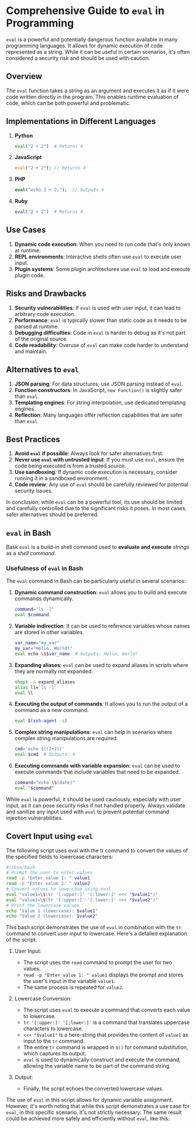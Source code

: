 # Comprehensive Guide to `eval` in Programming

`eval` is a powerful and potentially dangerous function available in many programming languages. It allows for dynamic execution of code represented as a string. While it can be useful in certain scenarios, it's often considered a security risk and should be used with caution.

## Overview

The `eval` function takes a string as an argument and executes it as if it were code written directly in the program. This enables runtime evaluation of code, which can be both powerful and problematic.

## Implementations in Different Languages

1. **Python**

   ```python
   eval("2 + 2")  # Returns 4
   ```

2. **JavaScript**

   ```javascript
   eval("2 + 2"); // Returns 4
   ```

3. **PHP**

   ```php
   eval("echo 2 + 2;");  // Outputs 4
   ```

4. **Ruby**
   ```ruby
   eval("2 + 2")  # Returns 4
   ```

## Use Cases

1. **Dynamic code execution**: When you need to run code that's only known at runtime.
2. **REPL environments**: Interactive shells often use `eval` to execute user input.
3. **Plugin systems**: Some plugin architectures use `eval` to load and execute plugin code.

## Risks and Drawbacks

1. **Security vulnerabilities**: If `eval` is used with user input, it can lead to arbitrary code execution.
2. **Performance**: `eval` is typically slower than static code as it needs to be parsed at runtime.
3. **Debugging difficulties**: Code in `eval` is harder to debug as it's not part of the original source.
4. **Code readability**: Overuse of `eval` can make code harder to understand and maintain.

## Alternatives to `eval`

1. **JSON parsing**: For data structures, use JSON parsing instead of `eval`.
2. **Function constructors**: In JavaScript, `new Function()` is slightly safer than `eval`.
3. **Templating engines**: For string interpolation, use dedicated templating engines.
4. **Reflection**: Many languages offer reflection capabilities that are safer than `eval`.

## Best Practices

1. **Avoid `eval` if possible**: Always look for safer alternatives first.
2. **Never use `eval` with untrusted input**: If you must use `eval`, ensure the code being executed is from a trusted source.
3. **Use sandboxing**: If dynamic code execution is necessary, consider running it in a sandboxed environment.
4. **Code review**: Any use of `eval` should be carefully reviewed for potential security issues.

In conclusion, while `eval` can be a powerful tool, its use should be limited and carefully controlled due to the significant risks it poses. In most cases, safer alternatives should be preferred.

## `eval` in Bash

Bask `eval` is a build-in shell command used to **evaluate and execute** _strings_ as a _shell command_.

### Usefulness of `eval` in Bash

The `eval` command in Bash can be particularly useful in several scenarios:

1. **Dynamic command construction**: `eval` allows you to build and execute commands dynamically.

   ```bash
   command="ls -l"
   eval $command
   ```

2. **Variable indirection**: It can be used to reference variables whose names are stored in other variables.

   ```bash
   var_name="my_var"
   my_var="Hello, World!"
   eval echo \$$var_name  # Outputs: Hello, World!
   ```

3. **Expanding aliases**: `eval` can be used to expand aliases in scripts where they are normally not expanded.

   ```bash
   shopt -s expand_aliases
   alias ll='ls -l'
   eval ll
   ```

4. **Executing the output of commands**: It allows you to run the output of a command as a new command.

   ```bash
   eval $(ssh-agent -s)
   ```

5. **Complex string manipulations**: `eval` can help in scenarios where complex string manipulations are required.

   ```bash
   cmd='echo $((2+2))'
   eval $cmd  # Outputs: 4
   ```

6. **Executing commands with variable expansion**: `eval` can be used to execute commands that include variables that need to be expanded.

   ```bash
   command="echo \$(date)"
   eval "$command"
   ```

While `eval` is powerful, it should be used cautiously, especially with user input, as it can pose security risks if not handled properly. Always validate and sanitize any input used with `eval` to prevent potential command injection vulnerabilities.

## Covert Input using `eval`

The following script uses eval with the tr command to convert the values of the specified fields to lowercase characters:

```bash
#!/bin/bash
# Prompt the user to enter values
read -p "Enter value 1: " value1
read -p "Enter value 2: " value2
# Convert values to lowercase using eval
eval "value1=\$(tr '[:upper:]' '[:lower:]' <<< "$value1")"
eval "value2=\$(tr '[:upper:]' '[:lower:]' <<< "$value2")"
# Print the lowercase values
echo "Value 1 (lowercase): $value1"
echo "Value 2 (lowercase): $value2"
```

This bash script demonstrates the use of `eval` in combination with the `tr` command to convert user input to lowercase. Here's a detailed explanation of the script:

1. User Input:

   - The script uses the `read` command to prompt the user for two values.
   - `read -p "Enter value 1: " value1` displays the prompt and stores the user's input in the variable `value1`.
   - The same process is repeated for `value2`.

2. Lowercase Conversion:

   - The script uses `eval` to execute a command that converts each value to lowercase.
   - `tr '[:upper:]' '[:lower:]'` is a command that translates uppercase characters to lowercase.
   - `<<< "$value1"` is a here-string that provides the content of `value1` as input to the `tr` command.
   - The entire `tr` command is wrapped in `$()` for command substitution, which captures its output.
   - `eval` is used to dynamically construct and execute the command, allowing the variable name to be part of the command string.

3. Output:
   - Finally, the script echoes the converted lowercase values.

The use of `eval` in this script allows for dynamic variable assignment. However, it's worth noting that while this script demonstrates a use case for `eval`, in this specific scenario, it's not strictly necessary. The same result could be achieved more safely and efficiently without `eval`, like this:
